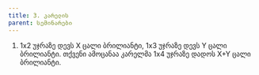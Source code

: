 ```yaml
---
title: 3. კარელის 
parent: სემინარები
---
```


1. 1x2 უჯრაზე დევს X ცალი ბრილიანტი, 1x3 უჯრაზე დევს Y ცალი ბრილიანტი. თქვენი ამოცანაა კარელმა 1x4 უჯრაზე დადოს X+Y ცალი ბრილიანტი.

